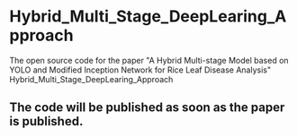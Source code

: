 # Hybrid_Multi_Stage_DeepLearing_Approach
The open source code for the paper "A Hybrid Multi-stage Model based on YOLO and Modified Inception Network for Rice Leaf Disease Analysis" Hybrid_Multi_Stage_DeepLearing_Approach
## The code will be published as soon as the paper is published.
